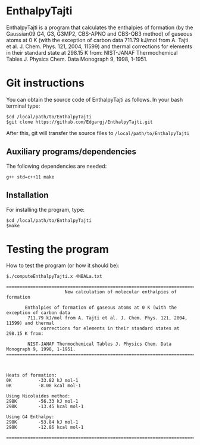 # EnthalpyTajti

EnthalpyTajti is a program that calculates the enthalpies of formation (by the Gaussian09 G4, G3, G3MP2, CBS-APNO and CBS-QB3 method) of gaseous atoms at 0 K (with the exception of carbon data 711.79 kJ/mol from A. Tajti et al. J. Chem. Phys. 121, 2004, 11599) and thermal corrections for elements in their standard state at 298.15 K from: NIST-JANAF Thermochemical Tables J. Physics Chem. Data Monograph 9, 1998, 1-1951.

# Git instructions

You can obtain the source code of EnthalpyTajti as follows.
In your bash terminal type:

~~~~~~~~~~
$cd /local/path/to/EnthalpyTajti
$git clone https://github.com/Edgargj/EnthalpyTajti.git
~~~~~~~~~~

After this, git will transfer the source files to ```/local/path/to/EnthalpyTajti```

## Auxiliary programs/dependencies
The following dependencies are needed:

~~~~~~~~~~
g++ std=c++11 make
~~~~~~~~~~

## Installation
For installing the program, type:

~~~~~~~~~~
$cd /local/path/to/EnthalpyTajti
$make
~~~~~~~~~~

# Testing the program

How to test the program (or how it should be):

~~~~~~~~~~
$./computeEnthalpyTajti.x 4NBALa.txt
                                                                                                  
===================================================================================================
                      New calculation of molecular enthalpies of formation                         
                                                                                                   
       Enthalpies of formation of gaseous atoms at 0 K (with the exception of carbon data          
        711.79 kJ/mol from A. Tajti et al. J. Chem. Phys. 121, 2004, 11599) and thermal            
             corrections for elements in their standard states at 298.15 K from:                   
                                                                                                   
        NIST-JANAF Thermochemical Tables J. Physics Chem. Data Monograph 9, 1998, 1-1951.          
===================================================================================================
                                                                                                   
                                                                                                   
                                                                                                   
Heats of formation: 
0K          -33.82 kJ mol-1
0K          -8.08 kcal mol-1
                                                                                                   
Using Nicolaides method: 
298K        -56.33 kJ mol-1
298K        -13.45 kcal mol-1
                                                                                                   
Using G4 Enthalpy: 
298K        -53.84 kJ mol-1
298K        -12.86 kcal mol-1
                                                                                                   
===================================================================================================
~~~~~~~~~~

